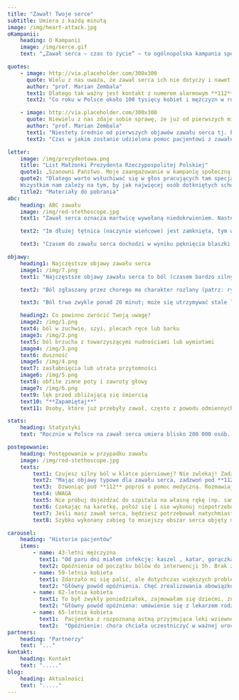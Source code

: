 ```yaml
---
title: "Zawał! Twoje serce"
subtitle: Umiera z każdą minutą
image: /img/heart-attack.jpg
oKampanii:
    heading: O Kampanii
    image: /img/serce.gif
    text: "„Zawał serca – czas to życie” – to ogólnopolska kampania społeczna, której organizatorem są Śląskie Centrum Chorób Serca w Zabrzu oraz Fundacja Śląskiego Centrum Chorób Serca w Zabrzu. Celem kampanii jest edukacja dotycząca właściwego postępowania w przypadku pierwszych oznak zawału serca, bo chociaż polscy lekarze potrafią skutecznie leczyć zawał, to wciąż prawie co trzeci pacjent umiera tylko dlatego, że zwleka z zadzwonieniem po karetkę. Późna reakcja na zwał znacząco wypływa także na jakość życia pacjenta po zawale. Honorowy patronat nad Kampanią „Zawał serca - czas to życie” objęła Małżonka Prezydenta Rzeczypospolitej Polskiej Agata Kornhauser-Duda zaś Minister Zdrowia objął patronat merytoryczny nad kampanią. Partnerem strategicznym jest Philips."

quotes:
    - image: http://via.placeholder.com/300x300
      quote: Wielu z nas uważa, że zawał serca ich nie dotyczy i nawet gdy objawy wskazują na początek zawału, zwlekają z reakcją tak długo jak to tylko możliwe. Czasem kilka, kilkanaście, a czasem nawet kilkadziesiąt godzin. Tymczasem w przypadku zawału serca reakcja musi być natychmiastowa, bo im szybciej chory trafi w ręce specjalistów, tym większe są jego szanse na przeżycie, a także na normalne życie po zawale.
      author: "prof. Marian Zembala"
      text1: Dlatego tak ważny jest kontakt z numerem alarmowym **112** już w momencie, gdy zaobserwujemy u siebie lub u kogoś w najbliższym otoczeniu objawy zawału serca i wezwanie karetki pogotowia. To najskuteczniejszy środek ratujący serce!
      text2: "Co roku w Polsce około 100 tysięcy kobiet i mężczyzn w różnym wieku, dostaje zawału serca. Polscy lekarze potrafią skutecznie leczyć zawał, jednak co trzecia z tych osób umiera, bo zbyt późno zadzwoniła po karetkę."

    - image: http://via.placeholder.com/300x300
      quote: Niewielu z nas zdaje sobie sprawę, że już od pierwszych minut zawału w sercu powstają nieodwracalne zmiany, które postępują z upływem czasu. Będą one mieć znaczący wpływ na jakość życia chorego po zawale.
      author: "prof. Marian Zembala"
      text1: "Niestety średnio od pierwszych objawów zawału serca tj. bólu w klatce piersiowej, do udzielenia pacjentowi pierwszej pomocy mijają w Polsce około 2 i pół godziny."
      text2: "Czas w jakim zostanie udzielona pomoc pacjentowi z zawałem serca – zależy także od Ciebie! Dlatego jeśli czujesz ból w klatce piersiiowej? Nie zwlekaj! Zadzwoń pod **112** i wezwij pogotowie!"

letter:
    image: /img/prezydentowa.png
    title: "List Małżonki Prezydenta Rzeczypospolitej Polskiej"
    quote1: „Szanowni Państwo. Moje zaangażowanie w kampanię społeczną „Zawał serca – czas to życie” było decyzją świadomą, płynącą z przekonania, że należy głośno mówić o chorobach układu krążenia, chorobach pozostających nadal główną przyczyną umieralności w Polsce. Śląskie Centrum Chorób Serca w Zabrzu ma w swojej długiej historii wiele udanych operacji i zabiegów ratujących życie. 
    quote2: "Dlatego warto wsłuchiwać się w głos pracujących tam specjalistów, kiedy mówią o potrzebie edukacji społecznej w zakresie objawów zawału serca i czynników ryzyka jego wystąpienia, a także metod leczenia i stosowania profilaktyki zawałowej.
    Wszystkim nam zależy na tym, by jak najwięcej osób dotkniętych schorzeniami sercowo-naczyniowymi, a przede wszystkim zawałem serca, otrzymało na czas skuteczną pomoc. W związku z tym odczuwamy potrzebę podejmowania inicjatyw promujących zachowania, które skracają czas oczekiwania na udzielenie tej pomocy. Uczmy się więc stale, jak rozpoznawać niepokojące symptomy. Poznajmy podstawowe czynności, które możemy sami wykonać, by uratować komuś życie przed przybyciem pomocy medycznej. Naprawdę bardzo dużo zależy od nas samych, naszej odpowiedzialności, a przede wszystkim wiedzy i szybkiego działania. Pamiętajmy, że serce mamy tylko jedno. Dbajmy o nie. Namawiajmy też innych do prowadzenia zdrowego trybu życia i poddawania się okresowym badaniom kardiologicznym. Gorąco państwa do tego namawiam.\""
    title2: "Materiały do pobrania"
abc:
    heading: ABC zawału
    image: /img/red-stethoscope.jpg
    text1: "Zawał serca oznacza martwicę wywołaną niedokrwieniem. Następuje on w momencie zamknięcia naczynia krwionośnego w sercu, co zwykle jest skutkiem pęknięcia blaszki miażdżycowej w naczyniu wieńcowym, czyli naczyniu doprowadzającym krew do serca. W związku brakiem dopływ krwi, a tym samym tlenu do mięśnia sercowego, obumiera odcięty fragmen serca."

    text2: "Im dłużej tętnica (naczynie wieńcowe) jest zamknięta, tym większy obszar serca umiera. Szybkie rozpoczęcie leczenia mającego na celu otwarcie tętnicy zwiększa szansę na uratowanie mięśnia sercowego. Ilość czasu na interwencję jest jednak ograniczony. Zwykle po 3–6 godzinach umiera cały obszar mięśnia sercowego zaopatrywany przez zamkniętą tętnicę wieńcową i wówczas zmiany te są nieodwracalne, nawet przy zastosowaniu nowoczesnych metod leczenia."

    text3: "Czasem do zawału serca dochodzi w wyniku pęknięcia blaszki miażdżycowej. Zdarza się, że rosnąca przez długi czas blaszka miażdżycowa, doprowadza do dużego zwężenia naczynia, co znacznie ogranicza dopływ krwi do fragmentu serca, a tym samym zaopatrywania w tlen."

objawy:
    heading1: Najczęstsze objawy zawału serca
    image1: /img/7.png
    text1: "Najczęstsze objawy zawału serca to ból (czasem bardzo silny), pieczenie lub ucisk za mostkiem. Występują one u większości chorych z zawałem."

    text2: "Ból zgłaszany przez chorego ma charakter rozlany (patrz: ryc. 3.), a nie punktowy, tzn. nie można wskazać miejsca bólu jednym palcem. Dlatego pacjent z zawałem serca zazwyczaj wskazuje miejsce bólu, przykładając całą pięść do mostka."

    text3: "Ból trwa zwykle ponad 20 minut; może się utrzymywać stale lub wielokrotnie ustępować i nawracać. U osób w starszym wieku lub chorujących na cukrzycę ból w trakcie zawału może być mniej charakterystyczny albo (rzadko) nie występuje wcale. Wówczas zawał objawia się np. w postaci zasłabnięcia lub duszności."

    heading2: Co powinno zwrócić Twoją uwagę?
    image2: /img/1.png
    text4: ból w żuchwie, szyi, plecach ręce lub barku
    image3: /img/2.png
    text5: ból brzucha z towarzyszącymi nudnościami lub wymiotami
    image4: /img/3.png
    text6: duszność
    image5: /img/4.png
    text7: zasłabnięcia lub utrata przytomności
    image6: /img/5.png
    text8: obfite zimne poty i zawroty głowy
    image7: /img/6.png
    text9: lęk przed zbliżającą się śmiercią
    text10: "**Zapamiętaj**"
    text11: Osoby, które już przebyły zawał, często z powodu odmiennych objawów nie rozpoznają kolejnego. Każdy zawał może mieć inne objawy. 

stats:
    heading: Statystyki
    text: "Rocznie w Polsce na zawał serca umiera blisko 200 000 osób. Według Głównego Urzędu Statystycznego z 2009 roku zawału serca doświadczyło kiedykolwiek w swoim życiu 3,3% Polaków, w tym 4,1% mężczyzn i 2,5% kobiet. Ryzyko wystąpienia zawału zwiększa się znacznie z wiekiem, np. zawał serca przebyło w przeszłości aż 14% osób w wieku 70–79 lat."

postepowanie:
    heading: Postępowanie w przypadku zawału
    image: /img/red-stethoscope.jpg
    texts:
        text1: Czujesz silny ból w klatce piersiowej? Nie zwlekaj! Zadzwoń pod **112** i wezwij pogotowie!
        text2: "Mając objawy typowe dla zawału serca, zadzwoń pod **112** nawet wówczas, gdy nie jesteś pewien, czy to zawał. Czas rozpoczęcia leczenia ma kluczowe znaczenie, a każda minuta wahania zwiększa ryzyko zgonu lub poważnych konsekwencji zdrowotnych. Pamiętaj: Każde 10 minut opóźnienia interwencji lekarza w przypadku zawału zabiera bezpowrotnie twoje zdrowie i życie!"
        text3:  Dzwoniąc pod **112** poproś o pomoc medyczną. Rozmawiaj spokojnie, a gdy sprawia Ci to trudność, poproś o pomoc osobę z twojego otoczenia. Jeśli nie masz telefonu, poproś o wezwanie pomocy kogoś z otoczenia. Podczas kontaktu z depozytorem odpowiadaj konkretnie na zadawane pytania. Podaj dokładny adres pod którym się znajdujesz i nie rozłączaj się przed końcem rozmowy.
        text4: UWAGA
        text5: Nie próbuj dojeżdżać do szpitala na własną rękę (np. samochodem), nie szukaj pomocy u krewnych lub u lekarza rodzinnego, natychmiast zadzwoń pod **112** i wezwij karetkę. 
        text6: Czekając na karetkę, połóż się i nie wykonuj niepotrzebnych wysiłków. Jeśli mieszkasz w bloku lub na  trudno dostępnym terenie, poproś kogoś, aby pomógł ratownikom cię zlokalizować. Personel pogotowia ratunkowego jest przeszkolony w rozpoznawaniu objawów zawału serca. Karetka pogotowia zapewni ci szybki i bezpośredni dojazd do ośrodka, gdzie można rozpocząć leczenie.
        text7: Jeśli masz zawał serca, będziesz potrzebował natychmiastowego leczenia – udrożnienia zatkanej tętnicy i przywrócenia dopływu krwi do serca. Takie postępowanie zatrzyma proces obumierania komórek mięśnia sercowego.
        text8: Szybko wykonany zabieg to mniejszy obszar serca objęty martwicą (tzw. blizna pozawałowa) i mniejsze ryzyko zgonu lub rozwoju groźnych powikłań, takich jak niewydolność serca.

carousel:
    heading: "Historie pacjentów"
    items:
        - name: 43-letni mężczyzna
          text1: "Od paru dni miałem infekcję: kaszel , katar, gorączka. Poszedłem do swojego lekarza, wypisał antybiotyk, leki przeciwgorączkowego i tak to leciało. W końcu nadeszła środa, dziwne bóle w klatce piersiowej, nie miałem jeszcze takich – raz się pojawiały, drugi raz zanikały. Ciągnęło się to od późnego popołudnia, gdzieś około 16. Najpierw pomyślałem, że to coś z płucami, ale chwilę później przyszła refleksja, że to może nie płuca a serce. Od paru dni czułem się lepiej, to skąd to nagłe pogorszenie? Taki tępy ból trzymał mnie do 6, później lekko zelżał. O 9 kiedy znowu wrócił z podobną siłą jak wcześniej, spakowałem swoje rzeczy i pojechałem do szpitala do was. Już wtedy podejrzewałem, że coś jest nie tak. Już na izbie u was dolegliwości mi się nasiliły. Praktycznie z marszu pojechałem na stół. Wyglądało na to że zgłosiłem się rychło w czas. Była godzina 22."
          text2: Opóźnienie od początku bólów do interwencji 5h. Brak znajomości objawów. Przyjechał sam do szpitala.
        - name: 59-letnia kobieta
          text1: Zdarzało mi się palić, ale dotychczas większych problemów z sercem nie miałam. Ostatni dzień października byłam zagoniona. Wiadomo przed 1 listopada trzeba było wszystko przygotować, odświeżyć nagrobki, kupić znicze. Przez ten cały stres parę razy poczułam taki dyskomfort w klatce, ale wszystko zwaliłam na karb tej grobowej gonitwy. Tak teraz myślę, że sama prawie wylądowałam na cmentarzu, nie wiele brakowało. Rano obudziłam się, przeszłam parę kroków do kuchni, pojawił się dyskomfort, ale minął. W południe gdy pojechałam na groby dyskomfort nawrócił – przy przejściu od grobu do grobu, było coraz gorzej. W końcu usiadłam a ból nie minął. Poprosiłam syna żeby zadzwonił na pogotowie, czułam że dzieje się ze mną coś złego. Karetka była szybko, zabrali mnie z pod bramy – dosłownie i w przenośni. Taka granica między życiem a śmiercią. W karetce powiedzieli, że mam zawał, i że to był ostatni dzwonek. Byłam w Zabrzu około godziny 17. Od momentu wezwania pogotowia nie trwało to już długo. Zabieg, a później to całe leczenie. Mam nadzieje że 1 listopada za rok będę dalej tu a nie tam. ( śmiech)
          text2: "Główny powód opóźnienia. Chęć zrealizowania obowiązków danego dnia w pierwszej kolejności."
        - name: 62-letnia kobieta
          text1: To był zwykły poniedziałek, zajmowałam się dziećmi, znaczy się wnukami, a około godziny 4 zaczęły się bole, o tu za mostkiem. Ustępowały i wracały, miałam już problem z sercem więc nie zamierzałam tego bagatelizować. Od razu zadzwoniłam do swojej przychodni. Pani rejestratorka powiedziała mi, że doktor przyjmie mnie o godz. 5:30. Zadzwoniłam po córkę, odebrała dzieci i zawiozła mnie do przychodni. Zanim weszłam do gabinetu zrobiono mi EKG. Czekałam pod gabinetem jeszcze 10 minut, było sporo osób z kaszlem i katarem. W końcu poprosiłam pielęgniarkę o przyjęcie poza wyznaczoną kolejką. Od tych paru minut bóle w klatce bardzo się wzmogły i czułam się źle. Pielęgniarka wzięła EKG i weszła do gabinetu. Nie minęła minuta, a doktorka wyszła z gabinetu i od razu zaprowadziła mnie do gabinetu zabiegowego. Lekarka poinformowała mnie, że podejrzewa u mnie zawał serca i dzwoni po karetkę. Po 10 minutach na miejscu było pogotowie, lekarz z karetki wykonał mi EKG po chwili poinformował mnie, że mam zawał, i że rozmawiał z dyżurnym kardiologiem w Zabrzu z Kliniki u Religii, i że niezwłocznie mnie tam wiozą celem dalszego leczenia.
          text2: "Główny powód opóźniena: umówienie się z lekarzem rodzinnym, brak wezwania karetki pogotowia."
        - name: 65-letnia kobieta
          text1:  Pacjentka z rozpoznaną astmą przyjmująca leki wziewne. W dniu ślubu córki, rano poczuła się gorzej. Wystąpił ból w klatce piersiowej, duszność i drżenie mięśni. Chora uznała, że to napad astmatyczny i zażyła leki wziewne, odpoczęła chwilę, zjadła śniadanie i wydawało jej się, że jej samopoczucie poprawiło się. Wzięła udział w uroczystości weselnej, ale w trakcie czuła się coraz gorzej. Kiedy w towarzystwie synowej wyszła na zewnątrz w celu zapalenia papierosa, zrobiło jej się słabo i rodzina wezwała pogotowie. Chorą przewieziono do Szpitala Miejskiego w Biskupicach, a po kolejnych 3 godzinach do SCCS. W rezultacie chora wjechała na zabieg hemodynamiczny w czasie kiedy na sali weselnej odbywały się tradycyjne oczepiny. Od tego czasu pani Brygida znacznie ograniczyła palenie i planuje zupełnie wyzwolić się z tego nałogu, wychodzi częściej na spacer ze swoimi pieskami stosuje się do zaleceń lekarskich.
          text2:  "Opóźnienie: chora chciała uczestniczyć w ważnej uroczystości rodzinnej, brak znajomości objawów."
partners:
    heading: "Partnerzy"
    text: "..."
kontakt:
    heading: Kontakt
    text: "....."
blog: 
    heading: Aktualności
    text: "....."
---
```

